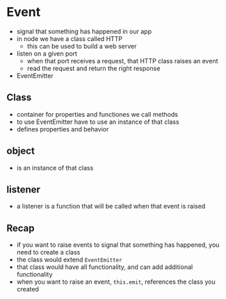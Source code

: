# Event
* signal that something has happened in our app
* in node we have a class called HTTP
  * this can be used to build a web server
* listen on a given port
  * when that port receives a request, that HTTP class raises an event
  * read the request and return the right response
* EventEmitter

## Class
* container for properties and functiones we call methods
* to use EventEmitter have to use an instance of that class
* defines properties and behavior

## object
* is an instance of that class

## listener
* a listener is a function that will be called when that event is raised

## Recap

* if you want to raise events to signal that something has happened, you need to create a class
*  the class would extend `EventEmitter`
*  that class would have all functionality, and can add additional functionality
*  when you want to raise an event, `this.emit`, references the class you created